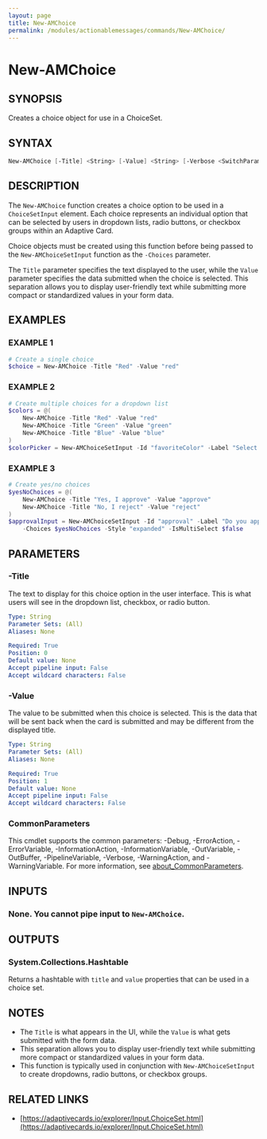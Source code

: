 ```yaml
---
layout: page
title: New-AMChoice
permalink: /modules/actionablemessages/commands/New-AMChoice/
---
```


# New-AMChoice

## SYNOPSIS
Creates a choice object for use in a ChoiceSet.

## SYNTAX

```powershell
New-AMChoice [-Title] <String> [-Value] <String> [-Verbose <SwitchParameter>] [-Debug <SwitchParameter>] [-ErrorAction <ActionPreference>] [-WarningAction <ActionPreference>] [-InformationAction <ActionPreference>] [-ProgressAction <ActionPreference>] [-ErrorVariable <String>] [-WarningVariable <String>] [-InformationVariable <String>] [-OutVariable <String>] [-OutBuffer <Int32>] [-PipelineVariable <String>] [<CommonParameters>]
```

## DESCRIPTION
The `New-AMChoice` function creates a choice option to be used in a `ChoiceSetInput` element. Each choice represents
an individual option that can be selected by users in dropdown lists, radio buttons, or checkbox groups within an Adaptive Card.

Choice objects must be created using this function before being passed to the `New-AMChoiceSetInput` function as the `-Choices` parameter.

The `Title` parameter specifies the text displayed to the user, while the `Value` parameter specifies the data submitted when the choice is selected.
This separation allows you to display user-friendly text while submitting more compact or standardized values in your form data.

## EXAMPLES

### EXAMPLE 1
```powershell
# Create a single choice
$choice = New-AMChoice -Title "Red" -Value "red"
```


### EXAMPLE 2
```powershell
# Create multiple choices for a dropdown list
$colors = @(
    New-AMChoice -Title "Red" -Value "red"
    New-AMChoice -Title "Green" -Value "green"
    New-AMChoice -Title "Blue" -Value "blue"
)
$colorPicker = New-AMChoiceSetInput -Id "favoriteColor" -Label "Select your favorite color:" -Choices $colors
```


### EXAMPLE 3
```powershell
# Create yes/no choices
$yesNoChoices = @(
    New-AMChoice -Title "Yes, I approve" -Value "approve"
    New-AMChoice -Title "No, I reject" -Value "reject"
)
$approvalInput = New-AMChoiceSetInput -Id "approval" -Label "Do you approve this request?" `
    -Choices $yesNoChoices -Style "expanded" -IsMultiSelect $false
```

## PARAMETERS

### -Title
The text to display for this choice option in the user interface.
This is what users will see in the dropdown list, checkbox, or radio button.

```yaml
Type: String
Parameter Sets: (All)
Aliases: None

Required: True
Position: 0
Default value: None
Accept pipeline input: False
Accept wildcard characters: False
```

### -Value
The value to be submitted when this choice is selected.
This is the data that will be sent back when the card is submitted and may
be different from the displayed title.

```yaml
Type: String
Parameter Sets: (All)
Aliases: None

Required: True
Position: 1
Default value: None
Accept pipeline input: False
Accept wildcard characters: False
```

### CommonParameters
This cmdlet supports the common parameters: -Debug, -ErrorAction, -ErrorVariable, -InformationAction, -InformationVariable, -OutVariable, -OutBuffer, -PipelineVariable, -Verbose, -WarningAction, and -WarningVariable. For more information, see [about_CommonParameters](https://learn.microsoft.com/en-us/powershell/module/microsoft.powershell.core/about/about_commonparameters).

## INPUTS
### None. You cannot pipe input to `New-AMChoice`.

## OUTPUTS
### System.Collections.Hashtable
Returns a hashtable with `title` and `value` properties that can be used in a choice set.

## NOTES
- The `Title` is what appears in the UI, while the `Value` is what gets submitted with the form data.
- This separation allows you to display user-friendly text while submitting more compact or standardized values in your form data.
- This function is typically used in conjunction with `New-AMChoiceSetInput` to create dropdowns, radio buttons, or checkbox groups.

## RELATED LINKS
- [https://adaptivecards.io/explorer/Input.ChoiceSet.html](https://adaptivecards.io/explorer/Input.ChoiceSet.html)
